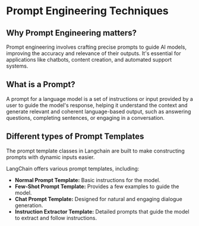 # Prompt Engineering Techniques

## Why Prompt Engineering matters?
Prompt engineering involves crafting precise prompts to guide AI models, improving the accuracy and relevance of their outputs. It's essential for applications like chatbots, content creation, and automated support systems.

## What is a Prompt?
A prompt for a language model is a set of instructions or input provided by a user to guide the model's response, 
helping it understand the context and generate relevant and coherent language-based output, such as answering questions, completing sentences, or engaging in a conversation.

## Different types of Prompt Templates
The prompt template classes in Langchain are built to make constructing prompts with dynamic inputs easier.

LangChain offers various prompt templates, including:

- **Normal Prompt Template:** Basic instructions for the model.
- **Few-Shot Prompt Template:** Provides a few examples to guide the model.
- **Chat Prompt Template:** Designed for natural and engaging dialogue generation.
- **Instruction Extractor Template:** Detailed prompts that guide the model to extract and follow instructions.
